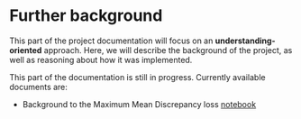 # Further background

This part of the project documentation
will focus on an **understanding-oriented** approach.
Here, we will describe the background of the project,
as well as reasoning about how it was implemented.

This part of the documentation is still in progress. Currently available documents are:

+ Background to the Maximum Mean Discrepancy loss [notebook](maximum-mean-discrepancy.py)
